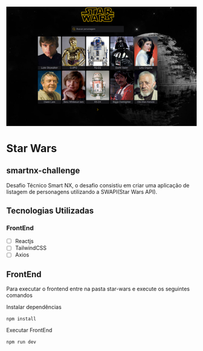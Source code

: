 ![imagem da tela principal](https://github.com/wendelsilva/star-wars/blob/main/main.png?raw=true)
# Star Wars
## smartnx-challenge

Desafio Técnico Smart NX, o desafio consistiu em criar uma aplicação de listagem de personagens utilizando a SWAPI(Star Wars API).

## Tecnologias Utilizadas
### FrontEnd
- [ ] Reactjs
- [ ] TailwindCSS
- [ ] Axios

## FrontEnd
Para executar o frontend entre na pasta star-wars e execute os seguintes comandos

Instalar dependências
```
npm install
```
Executar FrontEnd
```
npm run dev
```

